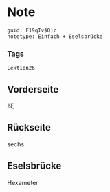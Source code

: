 # Note
```
guid: F19qIv$Q)c
notetype: Einfach + Eselsbrücke
```

### Tags
```
Lektion26
```

## Vorderseite
ἕξ

## Rückseite
sechs

## Eselsbrücke
Hexameter

